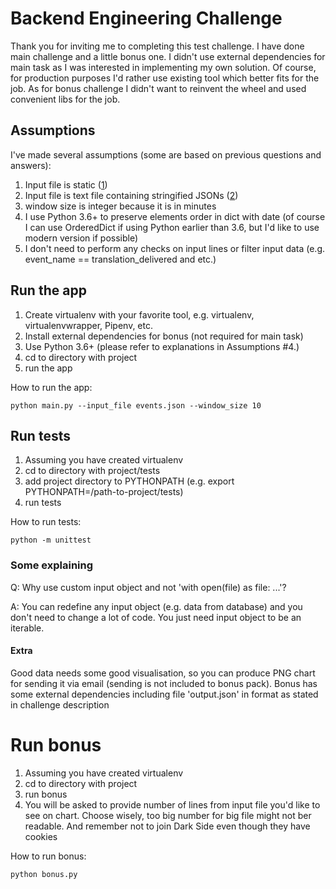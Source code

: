 # Backend Engineering Challenge

Thank you for inviting me to completing this test challenge.
I have done main challenge and a little bonus one.
I didn't use external dependencies for main task as I was interested in implementing my own solution. Of course, for production purposes I'd rather use existing tool which better fits for the job.
As for bonus challenge I didn't want to reinvent the wheel and used convenient libs for the job.

## Assumptions

I've made several assumptions (some are based on previous questions and answers):
1. Input file is static ([1](https://github.com/Unbabel/backend-engineering-challenge/issues/5#issuecomment-491233710))
2. Input file is text file containing stringified JSONs ([2](https://github.com/Unbabel/backend-engineering-challenge/issues/11#issuecomment-496878358)) 
3. window size is integer because it is in minutes
4. I use Python 3.6+ to preserve elements order in dict with date (of course I can use OrderedDict if using Python earlier than 3.6, but I'd like to use modern version if possible)
5. I don't need to perform any checks on input lines or filter input data (e.g. event_name == translation_delivered and etc.)

## Run the app
1. Create virtualenv with your favorite tool, e.g. virtualenv, virtualenvwrapper, Pipenv, etc.
2. Install external dependencies for bonus (not required for main task)
3. Use Python 3.6+ (please refer to explanations in Assumptions #4.)
4. cd to directory with project
5. run the app

How to run the app:

	python main.py --input_file events.json --window_size 10
	
## Run tests
1. Assuming you have created virtualenv
2. cd to directory with project/tests
3. add project directory to PYTHONPATH (e.g. export PYTHONPATH=/path-to-project/tests)
4. run tests

How to run tests:

	python -m unittest

### Some explaining
Q: Why use custom input object and not 'with open(file) as file: ...'?

A: You can redefine any input object (e.g. data from database) and you don't need to change a lot of code. You just need 
input object to be an iterable.


#### Extra 
Good data needs some good visualisation, so you can produce PNG chart for sending it via email (sending is not included to bonus pack).
Bonus has some external dependencies including file 'output.json' in format as stated in challenge description

# Run bonus
1. Assuming you have created virtualenv
2. cd to directory with project
3. run bonus
4. You will be asked to provide number of lines from input file you'd like to see on chart. Choose wisely, too big number for big file might not ber readable. And remember not to join Dark Side even though they have cookies

How to run bonus:

	python bonus.py

